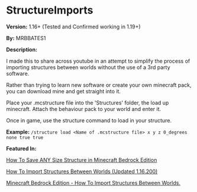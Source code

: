 # StructureImports

__Version:__ 1.16+ (Tested and Confirmed working in 1.19+)

__By:__ MRBBATES1

__Description:__

I made this to share across youtube in an attempt to simplify the process of importing structures between worlds without the use of a 3rd party software.

Rather than trying to learn new software or create your own minecraft pack, you can download mine and get straight into it.

Place your .mcstructure file into the 'Structures' folder, the load up minecraft. Attach the behaviour pack to your world and enter it.

Once in game, use the structure command to load in your structure.

__Example:__
```/structure load <Name of .mcstructure file> x y z 0_degrees none true true  ```

__Featured In:__

[How To Save ANY Size Structure in Minecraft Bedrock Edition](https://youtu.be/igMYdF_oAq4)

[How To Import Structures Between Worlds (Updated 1.16.200)](https://youtu.be/E3g2C5ub8Oc)

[Minecraft Bedrock Edition - How To Import Structures Between Worlds.](https://youtu.be/8wTyeAhjSfY)
